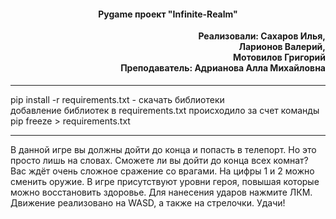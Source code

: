 <h4 align="center">Pygame проект "Infinite-Realm"</h4>
<h4 align="right" style="margin-top: 1px;">
    Реализовали: Сахаров Илья,<br>
	Ларионов Валерий,<br>
	Мотовилов Григорий<br>
  Преподаватель: Адрианова Алла Михайловна
</h4>
<hr>

<p>pip install -r requirements.txt - скачать библиотеки<br>
добавление библиотек в requirements.txt происходило за счет команды pip freeze > requirements.txt</p><hr>

<p>
В данной игре вы должны дойти до конца и попасть в телепорт.
Но это просто лишь на словах. Сможете ли вы дойти до конца всех комнат?
Вас ждёт очень сложное сражение со врагами.
На цифры 1 и 2 можно сменить оружие. В игре присутствуют уровни героя, повышая которые можно восстановить здоровье.
Для нанесения ударов нажмите ЛКМ. Движение реализовано на WASD, а также на стрелочки.
Удачи!
</p>
